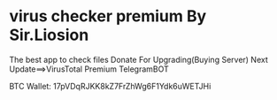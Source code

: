 # virus checker premium By Sir.Liosion
The best app to check files
Donate For Upgrading(Buying Server)
Next Update==>VirusTotal Premium TelegramBOT

BTC Wallet:
17pVDqRJKK8kZ7FrZhWg6F1Ydk6uWETJHi
